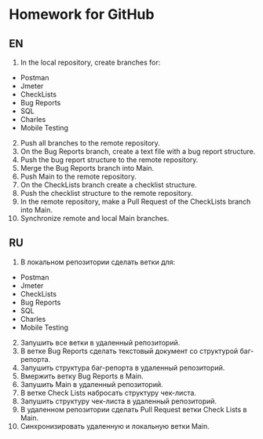# Homework for GitHub

## EN
1. In the local repository, create branches for:
- Postman
- Jmeter
- CheckLists
- Bug Reports
- SQL
- Charles
- Mobile Testing
2. Push all branches to the remote repository.
3. On the Bug Reports branch, create a text file with a bug report structure.
4. Push the bug report structure to the remote repository.
5. Merge the Bug Reports branch into Main.
6. Push Main to the remote repository.
7. On the CheckLists branch create a checklist structure.
8. Push the checklist structure to the remote repository.
9. In the remote repository, make a Pull Request of the CheckLists branch into Main.
10. Synchronize remote and local Main branches.  

## RU  
1. В локальном репозитории сделать ветки для: 
 - Postman
 - Jmeter
 - CheckLists
 - Bug Reports
 - SQL
 - Charles
 - Mobile Testing
2. Запушить все ветки в удаленный репозиторий.
3. В ветке Bug Reports сделать текстовый документ со структурой баг-репорта.
4. Запушить структура баг-репорта в удаленный репозиторий.
5. Вмержить ветку Bug Reports в Main.
6. Запушить Main в удаленный репозиторий.
7. В ветке Check Lists набросать структуру чек-листа.
8. Запушить структуру чек-листа в удаленный репозиторий.
9. В удаленном репозитории сделать Pull Request ветки Check Lists в Main.
10. Синхронизировать удаленную и локальную ветки Main.

